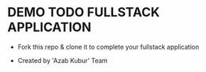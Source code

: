 # DEMO TODO FULLSTACK APPLICATION

- Fork this repo & clone it to complete your fullstack application

- Created by 'Azab Kubur' Team

